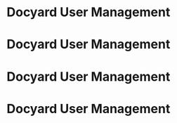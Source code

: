 # Docyard User Management
# Docyard User Management
# Docyard User Management
# Docyard User Management
